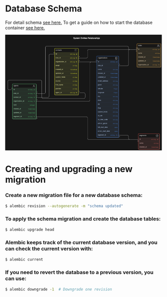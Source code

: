 # Database Schema

For detail schema [see here.](https://raw.githubusercontent.com/s-bose7/csv-uploader/master/docs/schema.md) To get a  guide on how to start the database container [see here.](https://raw.githubusercontent.com/s-bose7/csv-uploader/master/docs/guide.md)

![Alt Text](https://raw.githubusercontent.com/s-bose7/csv-uploader/master/docs/database_schema.png)



# Creating and upgrading a new migration

### Create a new migration file for a new database schema:

```bash
$ alembic revision --autogenerate -m "schema updated"
```

### To apply the schema migration and create the database tables:

```bash
$ alembic upgrade head
```

### Alembic keeps track of the current database version, and you can check the current version with:

```bash
$ alembic current
```

### If you need to revert the database to a previous version, you can use:
```bash
$ alembic downgrade -1  # Downgrade one revision
```

